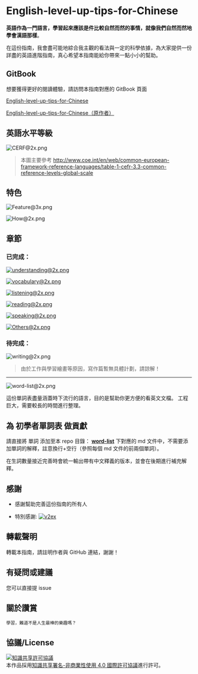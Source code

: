 # English-level-up-tips-for-Chinese

**英語作為一門語言，學習起來應該是件比較自然而然的事情，就像我們自然而然地學會漢語那樣**。

在這份指南，我會盡可能地綜合我主觀的看法與一定的科學依據，為大家提供一份詳盡的英語進階指南，真心希望本指南能給你帶來一點小小的幫助。

## GitBook

想要獲得更好的閱讀體驗，請訪問本指南對應的 GitBook 頁面

[English-level-up-tips-for-Chinese](https://superbia.gitbook.io/eren-english-level-up/)

[English-level-up-tips-for-Chinese（原作者）](https://byoungd.gitbook.io/english-level-up-tips/)

## 英語水平等級

![CERF@2x.png](assets/CEFR@2x.png)

> 本圖主要參考 http://www.coe.int/en/web/common-european-framework-reference-languages/table-1-cefr-3.3-common-reference-levels-global-scale

## 特色

![Feature@3x.png](assets/Feature@2x.png)

![How@2x.png](assets/How@2x.png)

## 章節

### 已完成：

[![understanding@2x.png](assets/understanding@2x.png)](part-1/1-understanding.md)

[![vocabulary@2x.png](assets/vocabulary@2x.png)](part-1/2-vocabulary.md)

[![listening@2x.png](assets/listening@2x.png)](part-1/3-listening.md)

[![reading@2x.png](assets/reading@2x.png)](part-1/4-reading.md)

[![speaking@2x.png](assets/speaking@2x.png)](part-1/5-speaking.md)

[![Others@2x.png](assets/Others@2x.png)](part-2/x-misc.md)

### 待完成：

![writing@2x.png](assets/writing@2x.png)

> 由於工作與學習繪畫等原因，寫作篇暫無具體計劃，請諒解！

---

![word-list@2x.png](assets/word-list@2x.png)

這份單詞表盡量涵蓋時下流行的語言，目的是幫助你更方便的看英文文檔。
工程巨大，需要較長的時間進行整理。

## 為 初學者單詞表 做貢獻

請直接將 單詞 添加至本 repo 目錄： **[word-list](word-list)** 下對應的 md 文件中，不需要添加單詞的解釋，註意換行+空行（參照每個 md 文件的前兩個單詞）。

在生詞數量接近完善時會統一輸出帶有中文釋義的版本，並會在後期進行補充解釋。

## 感謝

- 感謝幫助完善這份指南的所有人

- 特別感謝: [![v2ex](https://v2ex.assets.uxengine.net/site/logo@2x.png)](https://www.v2ex.com/)

## 轉載聲明

轉載本指南，請註明作者與 GitHub 連結，謝謝！

## 有疑問或建議

您可以直接提 issue

## 關於讚賞

    學習，難道不是人生最棒的樂趣嗎？

## 協議/License

<a rel="license" href="http://creativecommons.org/licenses/by-nc/4.0/"><img alt="知識共享許可協議" style="border-width:0" src="https://i.creativecommons.org/l/by-nc/4.0/88x31.png" /></a><br />本作品採用<a rel="license" href="http://creativecommons.org/licenses/by-nc/4.0/">知識共享署名-非商業性使用 4.0 國際許可協議</a>進行許可。
